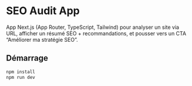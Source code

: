 # SEO Audit App

App Next.js (App Router, TypeScript, Tailwind) pour analyser un site via URL, afficher un résumé SEO + recommandations, et pousser vers un CTA “Améliorer ma stratégie SEO”.

## Démarrage
```bash
npm install
npm run dev
```
